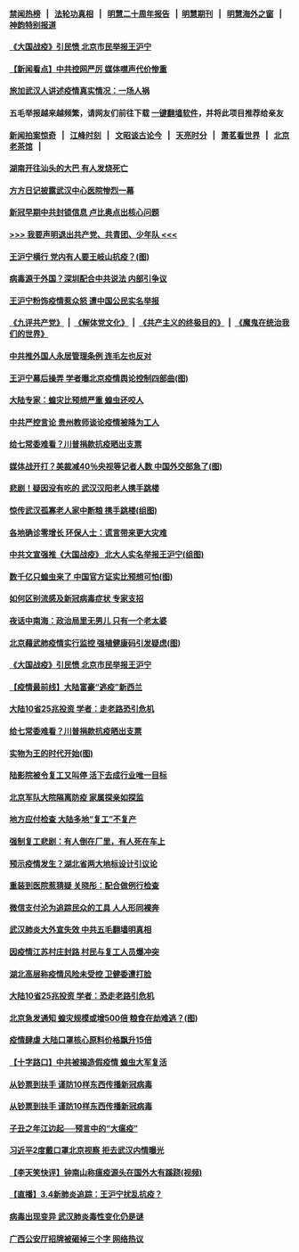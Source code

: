 #### [禁闻热榜](热点新闻.md?=0)  &nbsp;&nbsp;|&nbsp;&nbsp; [法轮功真相](https://github.com/gfw-breaker/truth/blob/master/README.md?=0) &nbsp;&nbsp;|&nbsp;&nbsp; [明慧二十周年报告](https://github.com/gfw-breaker/mh-reports/blob/master/README.md?=0) &nbsp;&nbsp;|&nbsp;&nbsp;[明慧期刊](https://github.com/gfw-breaker/mh-qikan) &nbsp;&nbsp;|&nbsp;&nbsp; [明慧海外之窗](https://github.com/gfw-breaker/mh-news/blob/master/README.md?=0) &nbsp;&nbsp;|&nbsp;&nbsp; [神韵特别报道](https://github.com/gfw-breaker/mh-news/blob/master/shenyun.md?=0)
#### [ 《大国战疫》引民愤 北京市民举报王沪宁](https://github.com/gfw-breaker/banned-news/blob/master/pages/nf4514/n11913352.md)
#### [ 【新闻看点】中共控网严厉 媒体噤声代价惨重](https://github.com/gfw-breaker/banned-news/blob/master/pages/nsc413/n11912589.md)
#### [ 旅加武汉人讲述疫情真实情况：一场人祸](https://github.com/gfw-breaker/banned-news/blob/master/pages/nf4514/n11913264.md)
#### 五毛举报越来越频繁，请网友们前往下载 [一键翻墙软件](https://github.com/gfw-breaker/ssr-accounts)，并将此项目推荐给亲友
#### [新闻拍案惊奇](https://github.com/gfw-breaker/banned-news/blob/master/pages/link4.md) &nbsp;&nbsp;|&nbsp;&nbsp; [江峰时刻](https://github.com/gfw-breaker/banned-news/blob/master/pages/link4.md) &nbsp;&nbsp;|&nbsp;&nbsp; [文昭谈古论今](https://github.com/gfw-breaker/banned-news/blob/master/pages/link4.md) &nbsp;&nbsp;|&nbsp;&nbsp; [天亮时分](https://github.com/gfw-breaker/banned-news/blob/master/pages/link4.md) &nbsp;&nbsp;|&nbsp;&nbsp; [萧茗看世界](https://github.com/gfw-breaker/banned-news/blob/master/pages/link4.md) &nbsp;&nbsp;|&nbsp;&nbsp; [北京老茶馆](https://github.com/gfw-breaker/banned-news/blob/master/pages/link4.md) &nbsp;&nbsp;|&nbsp;&nbsp; 
#### [ 湖南开往汕头的大巴 有人发烧死亡](https://github.com/gfw-breaker/banned-news/blob/master/pages/nsc413/n11913450.md)
#### [ 方方日记披露武汉中心医院惨烈一幕](https://github.com/gfw-breaker/banned-news/blob/master/pages/nsc413/n11912911.md)
#### [ 新冠早期中共封锁信息 卢比奥点出核心问题](https://github.com/gfw-breaker/banned-news/blob/master/pages/nf4514/n11912630.md)
#### [>>> 我要声明退出共产党、共青团、少年队 <<<](https://github.com/begood0513/goodnews/blob/master/quit/letter.md) 
#### [ 王沪宁横行 党内有人要王岐山抗疫？(图)](https://github.com/gfw-breaker/banned-news/blob/master/pages/p2/925018.md)
#### [ 病毒源于外国？深圳配合中共说法 内部引争议](https://github.com/gfw-breaker/banned-news/blob/master/pages/p1/925054.md)
#### [ 王沪宁粉饰疫情惹众怒 遭中国公民实名举报](https://github.com/gfw-breaker/banned-news/blob/master/pages/prog1138/a102791131.md)
#### [《九评共产党》](https://github.com/begood0513/9ping.md/blob/master/README.md) &nbsp;|&nbsp; [《解体党文化》](../../../../jtdwh.md/blob/master/README.md)  &nbsp;|&nbsp; [《共产主义的终极目的》](../../../../gczydzjmd.md/blob/master/README.md) &nbsp;|&nbsp; [《魔鬼在统治我们的世界》](../../../../mgztzwmdsj.md/blob/master/README.md) 
#### [ 中共推外国人永居管理条例 连毛左也反对](https://github.com/gfw-breaker/banned-news/blob/master/pages/nsc413/n11913090.md)
#### [ 王沪宁幕后操弄 学者曝北京疫情舆论控制四部曲(图)](https://github.com/gfw-breaker/banned-news/blob/master/pages/p2/924999.md)
#### [ 大陆专家：蝗灾比预想严重 蝗虫还咬人](https://github.com/gfw-breaker/banned-news/blob/master/pages/nsc413/n11912487.md)
#### [ 中共严控言论 贵州教师谈论疫情被降为工人](https://github.com/gfw-breaker/banned-news/blob/master/pages/nf4514/n11911428.md)
#### [ 给七常委难看？川普捐款抗疫晒出支票](https://github.com/gfw-breaker/banned-news/blob/master/pages/prog1138/a102791350.md)
#### [ 媒体战开打？美裁减40％央视等记者人数 中国外交部急了(图)](https://github.com/gfw-breaker/banned-news/blob/master/pages/p1/925019.md)
#### [ 悲剧！疑因没有吃的 武汉汉阳老人携手跳楼](https://github.com/gfw-breaker/banned-news/blob/master/pages/nsc413/n11912579.md)
#### [ 惊传武汉孤寡老人家中断粮 携手跳楼(组图)](https://github.com/gfw-breaker/banned-news/blob/master/pages/p1/925058.md)
#### [ 各地确诊零增长 环保人士：谎言带来更大灾难](https://github.com/gfw-breaker/banned-news/blob/master/pages/nsc413/n11912514.md)
#### [ 中共文宣强推《大国战疫》 北大人实名举报王沪宁(组图)](https://github.com/gfw-breaker/banned-news/blob/master/pages/p1/925096.md)
#### [ 数千亿只蝗虫来了 中国官方证实比预想可怕(图)](https://github.com/gfw-breaker/banned-news/blob/master/pages/p1/925033.md)
#### [ 如何区别流感及新冠病毒症状 专家支招](https://github.com/gfw-breaker/banned-news/blob/master/pages/nf4514/n11913170.md)
#### [ 夜话中南海：政治局里无男儿 只有一个老太婆](https://github.com/gfw-breaker/banned-news/blob/master/pages/prog1138/a102791414.md)
#### [ 北京藉武肺疫情实行监控 强植健康码引发疑虑(图)](https://github.com/gfw-breaker/banned-news/blob/master/pages/p1/925048.md)
#### [ 《大国战疫》引民愤 北京市民举报王沪宁](https://github.com/gfw-breaker/banned-news/blob/master/pages/nsc413/n11913352.md)
#### [ 【疫情最前线】大陆富豪“逃疫”新西兰](https://github.com/gfw-breaker/banned-news/blob/master/pages/nsc413/n11913160.md)
#### [ 大陆10省25兆投资 学者：走老路恐引危机](https://github.com/gfw-breaker/banned-news/blob/master/pages/nf4514/n11912861.md)
#### [ 给七常委难看？川普捐款抗疫晒出支票](https://github.com/gfw-breaker/banned-news/blob/master/pages/prog204/a102791350.md)
#### [ 实物为王的时代开始(图)](https://github.com/gfw-breaker/banned-news/blob/master/pages/p5/925053.md)
#### [ 陆影院被令复工又叫停 活下去成行业唯一目标](https://github.com/gfw-breaker/banned-news/blob/master/pages/nsc413/n11913007.md)
#### [ 北京军队大院隔离防疫 家属探亲如探监](https://github.com/gfw-breaker/banned-news/blob/master/pages/nsc413/n11912774.md)
#### [ 地方应付检查 大陆多地“复工”不复产](https://github.com/gfw-breaker/banned-news/blob/master/pages/nf4514/n11912479.md)
#### [ 强制复工悲剧：有人倒在厂里，有人死在车上](https://github.com/gfw-breaker/banned-news/blob/master/pages/prog204/a102791522.md)
#### [ 预示疫情发生？湖北省两大地标设计引议论](https://github.com/gfw-breaker/banned-news/blob/master/pages/nsc413/n11914017.md)
#### [ 重装到医院惹猜疑 关晓彤：配合做例行检查](https://github.com/gfw-breaker/banned-news/blob/master/pages/nsc413/n11912578.md)
#### [ 微信支付沦为追踪民众的工具 人人形同裸奔](https://github.com/gfw-breaker/banned-news/blob/master/pages/nsc413/n11912341.md)
#### [ 武汉肺炎大外宣失效 中共五毛翻墙明真相](https://github.com/gfw-breaker/banned-news/blob/master/pages/nsc413/n11912096.md)
#### [ 因疫情江苏村庄封路 村民与复工人员爆冲突](https://github.com/gfw-breaker/banned-news/blob/master/pages/nsc413/n11913885.md)
#### [ 湖北高层称疫情风险未受控 卫健委遭打脸](https://github.com/gfw-breaker/banned-news/blob/master/pages/nsc413/n11913451.md)
#### [ 大陆10省25兆投资 学者：恐走老路引危机](https://github.com/gfw-breaker/banned-news/blob/master/pages/nsc413/n11912861.md)
#### [ 北京急发通知 蝗灾规模或增500倍 粮食在劫难逃？(图)](https://github.com/gfw-breaker/banned-news/blob/master/pages/p5/924926.md)
#### [ 疫情肆虐 大陆口罩核心原料价格飘升15倍](https://github.com/gfw-breaker/banned-news/blob/master/pages/nsc413/n11913679.md)
#### [ 【十字路口】中共被揭造假疫情 蝗虫大军复活](https://github.com/gfw-breaker/banned-news/blob/master/pages/nsc413/n11913397.md)
#### [ 从钞票到扶手 谨防10样东西传播新冠病毒](https://github.com/gfw-breaker/banned-news/blob/master/pages/nsc413/n11913125.md)
#### [ 从钞票到扶手 谨防10样东西传播新冠病毒](https://github.com/gfw-breaker/banned-news/blob/master/pages/nf4514/n11913125.md)
#### [ 子丑之年江边起──预言中的“大瘟疫”](https://github.com/gfw-breaker/banned-news/blob/master/pages/nf4514/n11908043.md)
#### [ 习近平2度戴口罩北京视察 拒去武汉内情曝光](https://github.com/gfw-breaker/banned-news/blob/master/pages/prog1138/a102790328.md)
#### [ 【李天笑快评】钟南山称瘟疫源头在国外大有蹊跷(视频)](https://github.com/gfw-breaker/banned-news/blob/master/pages/p1/924976.md)
#### [ 【直播】3.4新肺炎追踪：王沪宁扰乱抗疫？](https://github.com/gfw-breaker/banned-news/blob/master/pages/nf4514/n11914571.md)
#### [ 病毒出现变异 武汉肺炎毒性变化仍是谜](https://github.com/gfw-breaker/banned-news/blob/master/pages/prog204/a102791309.md)
#### [ 广西公安厅招牌被砸掉三个字 网络热议](https://github.com/gfw-breaker/banned-news/blob/master/pages/nsc413/n11914943.md)
